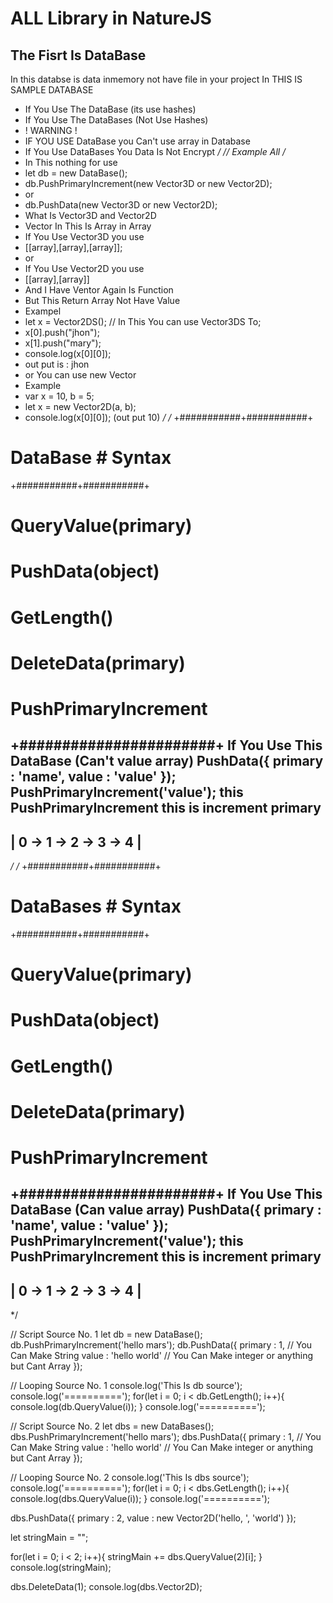 # ALL Library in NatureJS

## The Fisrt Is DataBase
In this databse is data inmemory not have file in your project
In THIS IS SAMPLE DATABASE
* If You Use The DataBase 
(its use hashes)
* If You Use The DataBases
(Not Use Hashes)
* ! WARNING !
* IF YOU USE DataBase you
Can't use array in Database
* If You Use DataBases You
Data Is Not Encrypt
*/
// Example All
/*
* In This nothing for use
* let db = new DataBase();
* db.PushPrimaryIncrement(new Vector3D or new Vector2D);
* or
* db.PushData(new Vector3D or new Vector2D);
* What Is Vector3D and Vector2D
* Vector In This Is Array in Array
* If You Use Vector3D you use 
* [[array],[array],[array]];
* or
* If You Use Vector2D you use
* [[array],[array]]
* And I Have Ventor Again Is Function
* But This Return Array Not Have Value
* Exampel
* let x = Vector2DS(); // In This You can use Vector3DS To;
* x[0].push("jhon");
* x[1].push("mary");
* console.log(x[0][0]);
* out put is : jhon
* or You can use new Vector
* Example
* var x = 10, b = 5;
* let x = new Vector2D(a, b);
* console.log(x[0][0]);
(out put 10)
*/
/*
+###########+###########+
# DataBase  # Syntax    #
+###########+###########+
# QueryValue(primary)   #
# PushData(object)      #
# GetLength()           #
# DeleteData(primary)   #
# PushPrimaryIncrement  #
+#######################+
If You Use This DataBase
(Can't value array)
PushData({
  primary : 'name',
  value : 'value'
});
PushPrimaryIncrement('value');
this PushPrimaryIncrement
this is increment primary
-------------------------
| 0 -> 1 -> 2 -> 3 -> 4 |
-------------------------
*/
/*
+###########+###########+
# DataBases # Syntax    #
+###########+###########+
# QueryValue(primary)   #
# PushData(object)      #
# GetLength()           #
# DeleteData(primary)   #
# PushPrimaryIncrement  #
+#######################+
If You Use This DataBase
(Can value array)
PushData({
  primary : 'name',
  value : 'value'
});
PushPrimaryIncrement('value');
this PushPrimaryIncrement
this is increment primary
 -------------------------
| 0 -> 1 -> 2 -> 3 -> 4 |
-------------------------
*/

// Script Source No. 1
let db = new DataBase();
db.PushPrimaryIncrement('hello mars');
db.PushData({
  primary : 1, // You Can Make String
  value : 'hello world' // You Can Make integer or anything but Cant Array
});

// Looping Source No. 1
console.log('This Is db source');
console.log('==========');
for(let i = 0; i < db.GetLength(); i++){
  console.log(db.QueryValue(i));
}
console.log('==========');
               
// Script Source No. 2
let dbs = new DataBases();
dbs.PushPrimaryIncrement('hello mars');
dbs.PushData({
  primary : 1, // You Can Make String
  value : 'hello world' // You Can Make integer or anything but Cant Array
});
               
// Looping Source No. 2
console.log('This Is dbs source');
console.log('==========');
for(let i = 0; i < dbs.GetLength(); i++){
  console.log(dbs.QueryValue(i));
}
console.log('==========');

dbs.PushData({
  primary : 2,
  value : new Vector2D('hello, ', 'world')
});

let stringMain = "";

for(let i = 0; i < 2; i++){
  stringMain += dbs.QueryValue(2)[i];
}
console.log(stringMain);
               
dbs.DeleteData(1);
console.log(dbs.Vector2D);

